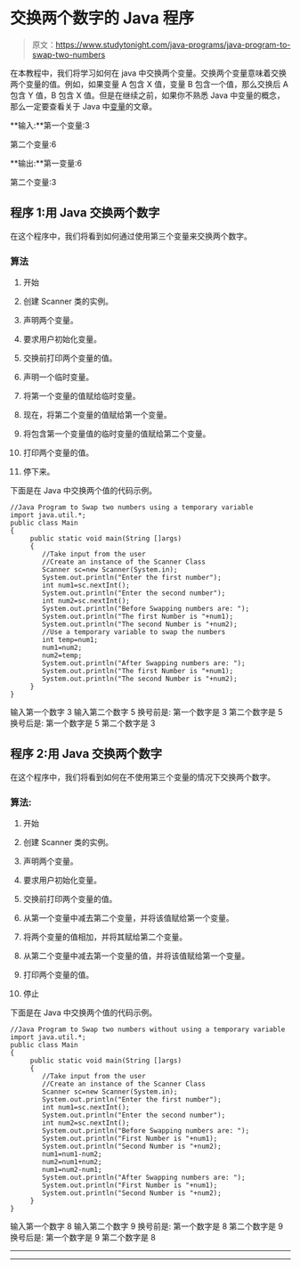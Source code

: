 # 交换两个数字的 Java 程序

> 原文：<https://www.studytonight.com/java-programs/java-program-to-swap-two-numbers>

在本教程中，我们将学习如何在 java 中交换两个变量。交换两个变量意味着交换两个变量的值。例如，如果变量 A 包含 X 值，变量 B 包含一个值，那么交换后 A 包含 Y 值，B 包含 X 值。但是在继续之前，如果你不熟悉 Java 中变量的概念，那么一定要查看关于 Java 中[变量](https://www.studytonight.com/java/variable.php)的文章。

**输入:**第一个变量:3

第二个变量:6

**输出:**第一变量:6

第二个变量:3

## 程序 1:用 Java 交换两个数字

在这个程序中，我们将看到如何通过使用第三个变量来交换两个数字。

### 算法

1.  开始

2.  创建 Scanner 类的实例。

3.  声明两个变量。

4.  要求用户初始化变量。

5.  交换前打印两个变量的值。

6.  声明一个临时变量。

7.  将第一个变量的值赋给临时变量。

8.  现在，将第二个变量的值赋给第一个变量。

9.  将包含第一个变量值的临时变量的值赋给第二个变量。

10.  打印两个变量的值。

11.  停下来。

下面是在 Java 中交换两个值的代码示例。

```
//Java Program to Swap two numbers using a temporary variable
import java.util.*; 
public class Main
{
     public static void main(String []args)
     {
        //Take input from the user
        //Create an instance of the Scanner Class
        Scanner sc=new Scanner(System.in);
        System.out.println("Enter the first number");
        int num1=sc.nextInt();
        System.out.println("Enter the second number");
        int num2=sc.nextInt();
        System.out.println("Before Swapping numbers are: ");
        System.out.println("The first Number is "+num1);
        System.out.println("The second Number is "+num2);
        //Use a temporary variable to swap the numbers
        int temp=num1;
        num1=num2;
        num2=temp;
        System.out.println("After Swapping numbers are: ");
        System.out.println("The first Number is "+num1);
        System.out.println("The second Number is "+num2);
     }
}
```

输入第一个数字 3
输入第二个数字 5
换号前是:
第一个数字是 3
第二个数字是 5
换号后是:
第一个数字是 5
第二个数字是 3

## 程序 2:用 Java 交换两个数字

在这个程序中，我们将看到如何在不使用第三个变量的情况下交换两个数字。

### 算法:

1.  开始

2.  创建 Scanner 类的实例。

3.  声明两个变量。

4.  要求用户初始化变量。

5.  交换前打印两个变量的值。

6.  从第一个变量中减去第二个变量，并将该值赋给第一个变量。

7.  将两个变量的值相加，并将其赋给第二个变量。

8.  从第二个变量中减去第一个变量的值，并将该值赋给第一个变量。

9.  打印两个变量的值。

10.  停止

下面是在 Java 中交换两个值的代码示例。

```
//Java Program to Swap two numbers without using a temporary variable
import java.util.*; 
public class Main
{
     public static void main(String []args)
     {
        //Take input from the user
        //Create an instance of the Scanner Class
        Scanner sc=new Scanner(System.in);
        System.out.println("Enter the first number");
        int num1=sc.nextInt();
        System.out.println("Enter the second number");
        int num2=sc.nextInt();
        System.out.println("Before Swapping numbers are: ");
        System.out.println("First Number is "+num1);
        System.out.println("Second Number is "+num2);
        num1=num1-num2;
        num2=num1+num2;
        num1=num2-num1;
        System.out.println("After Swapping numbers are: ");
        System.out.println("First Number is "+num1);
        System.out.println("Second Number is "+num2);
     }
}
```

输入第一个数字 8
输入第二个数字 9
换号前是:
第一个数字是 8
第二个数字是 9
换号后是:
第一个数字是 9
第二个数字是 8

* * *

* * *